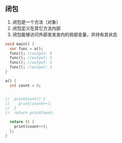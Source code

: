 ## 闭包

1. 闭包是一个方法（对象）
2. 闭包定义在其它方法内部
3. 闭包能够访问外部发发发内的局部变量，并持有其状态

```dart
void main() {
  var func = a();
  func(); //output: 0
  func(); //output: 1
  func(); //output: 2
  func(); //output: 3
}

a() {
  int count = 0;


//  printCount() {
//    print(count++);
//  }
//  return printCount;

  return () {
    print(count++);
  };
}
```